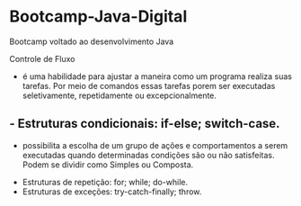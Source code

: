 # Bootcamp-Java-Digital
Bootcamp voltado ao desenvolvimento Java


Controle de Fluxo
- é uma habilidade para ajustar a maneira como um programa realiza suas tarefas. Por meio de comandos essas tarefas porem ser executadas seletivamente, repetidamente ou excepcionalmente.

## - Estruturas condicionais: if-else; switch-case.
* possibilita a escolha de um grupo de ações e comportamentos a serem executadas quando determinadas condições são ou não satisfeitas. Podem se dividir como Simples ou Composta.
- Estruturas de repetição: for; while; do-while.
- Estruturas de exceções: try-catch-finally; throw.
